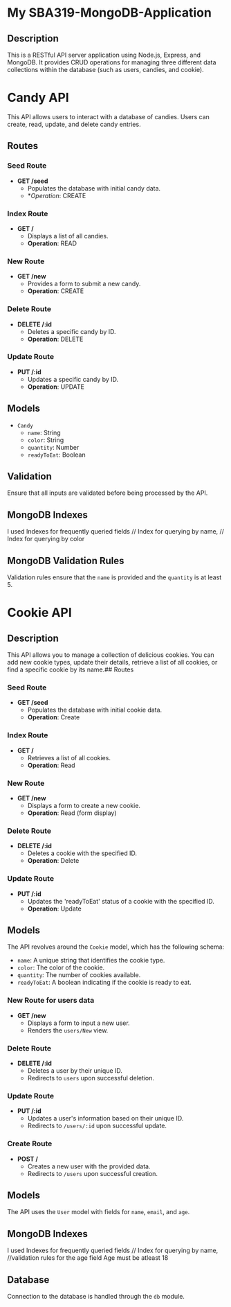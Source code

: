 # My SBA319-MongoDB-Application
## Description
This is a RESTful API server application using Node.js, Express, and MongoDB. It provides CRUD operations for managing three different data collections within the database (such as users, candies, and cookie).
# Candy API
This API allows users to interact with a database of candies. Users can create, read, update, and delete candy entries.
## Routes
### Seed Route
- **GET /seed**
  - Populates the database with initial candy data.
  - **Operation*: CREATE
### Index Route
- **GET /**
  - Displays a list of all candies.
  - **Operation**: READ
### New Route
- **GET /new**
  - Provides a form to submit a new candy.
  - **Operation**: CREATE
### Delete Route
- **DELETE /:id**
  - Deletes a specific candy by ID.
  - **Operation**: DELETE
### Update Route
- **PUT /:id**
  - Updates a specific candy by ID.
  - **Operation**: UPDATE
## Models
- `Candy`
  - `name`: String
  - `color`: String
  - `quantity`: Number
  - `readyToEat`: Boolean
## Validation
Ensure that all inputs are validated before being processed by the API.
## MongoDB Indexes
I used Indexes for frequently queried fields // Index for querying by name,
 // Index for querying by color
## MongoDB Validation Rules
Validation rules ensure that the `name` is provided and the `quantity` is at least 5.

# Cookie API
## Description
This API allows you to manage a collection of delicious cookies. You can add new cookie types, update their details, retrieve a list of all cookies, or find a specific cookie by its name.## Routes
### Seed Route
- **GET /seed**
  - Populates the database with initial cookie data.
  - **Operation**: Create
### Index Route
- **GET /**
  - Retrieves a list of all cookies.
  - **Operation**: Read
### New Route
- **GET /new**
  - Displays a form to create a new cookie.
  - **Operation**: Read (form display)
### Delete Route
- **DELETE /:id**
  - Deletes a cookie with the specified ID.
  - **Operation**: Delete
### Update Route
- **PUT /:id**
  - Updates the 'readyToEat' status of a cookie with the specified ID.
  - **Operation**: Update
## Models
The API revolves around the `Cookie` model, which has the following schema:
- `name`: A unique string that identifies the cookie type.
- `color`: The color of the cookie.
- `quantity`: The number of cookies available.
- `readyToEat`: A boolean indicating if the cookie is ready to eat.

### New Route for users data
- **GET /new**
  - Displays a form to input a new user.
  - Renders the `users/New` view.
### Delete Route
- **DELETE /:id**
  - Deletes a user by their unique ID.
  - Redirects to `users` upon successful deletion.
### Update Route
- **PUT /:id**
  - Updates a user's information based on their unique ID.
  - Redirects to `/users/:id` upon successful update.
### Create Route
- **POST /**
  - Creates a new user with the provided data.
  - Redirects to `/users` upon successful creation.
## Models
The API uses the `User` model with fields for `name`, `email`, and `age`.
## MongoDB Indexes
I used Indexes for frequently queried fields // Index for querying by name,
 //validation rules for the age field Age must be atleast 18 
## Database
Connection to the database is handled through the `db` module.